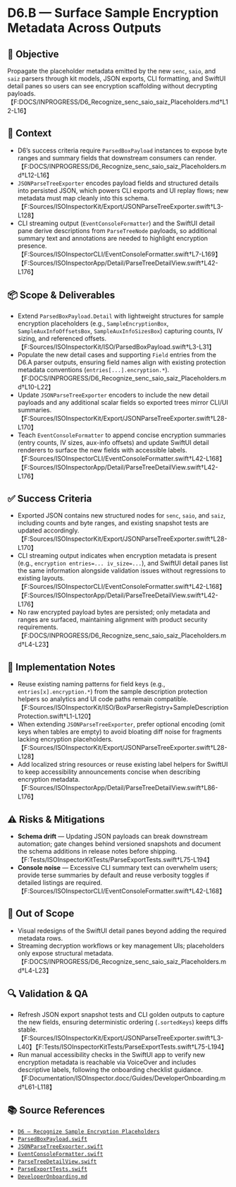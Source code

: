 # D6.B — Surface Sample Encryption Metadata Across Outputs

## 🎯 Objective
Propagate the placeholder metadata emitted by the new `senc`, `saio`, and `saiz` parsers through kit models, JSON exports, CLI formatting, and SwiftUI detail panes so users can see encryption scaffolding without decrypting payloads.【F:DOCS/INPROGRESS/D6_Recognize_senc_saio_saiz_Placeholders.md†L12-L16】

## 🧩 Context
- D6’s success criteria require `ParsedBoxPayload` instances to expose byte ranges and summary fields that downstream consumers can render.【F:DOCS/INPROGRESS/D6_Recognize_senc_saio_saiz_Placeholders.md†L12-L16】
- `JSONParseTreeExporter` encodes payload fields and structured details into persisted JSON, which powers CLI exports and UI replay flows; new metadata must map cleanly into this schema.【F:Sources/ISOInspectorKit/Export/JSONParseTreeExporter.swift†L3-L128】
- CLI streaming output (`EventConsoleFormatter`) and the SwiftUI detail pane derive descriptions from `ParseTreeNode` payloads, so additional summary text and annotations are needed to highlight encryption presence.【F:Sources/ISOInspectorCLI/EventConsoleFormatter.swift†L7-L169】【F:Sources/ISOInspectorApp/Detail/ParseTreeDetailView.swift†L42-L176】

## 📦 Scope & Deliverables
- Extend `ParsedBoxPayload.Detail` with lightweight structures for sample encryption placeholders (e.g., `SampleEncryptionBox`, `SampleAuxInfoOffsetsBox`, `SampleAuxInfoSizesBox`) capturing counts, IV sizing, and referenced offsets.【F:Sources/ISOInspectorKit/ISO/ParsedBoxPayload.swift†L3-L31】
- Populate the new detail cases and supporting `Field` entries from the D6.A parser outputs, ensuring field names align with existing protection metadata conventions (`entries[...].encryption.*`).【F:DOCS/INPROGRESS/D6_Recognize_senc_saio_saiz_Placeholders.md†L10-L22】
- Update `JSONParseTreeExporter` encoders to include the new detail payloads and any additional scalar fields so exported trees mirror CLI/UI summaries.【F:Sources/ISOInspectorKit/Export/JSONParseTreeExporter.swift†L28-L170】
- Teach `EventConsoleFormatter` to append concise encryption summaries (entry counts, IV sizes, aux-info offsets) and update SwiftUI detail renderers to surface the new fields with accessible labels.【F:Sources/ISOInspectorCLI/EventConsoleFormatter.swift†L42-L168】【F:Sources/ISOInspectorApp/Detail/ParseTreeDetailView.swift†L42-L176】

## ✅ Success Criteria
- Exported JSON contains new structured nodes for `senc`, `saio`, and `saiz`, including counts and byte ranges, and existing snapshot tests are updated accordingly.【F:Sources/ISOInspectorKit/Export/JSONParseTreeExporter.swift†L28-L170】
- CLI streaming output indicates when encryption metadata is present (e.g., `encryption entries=... iv_size=...`), and SwiftUI detail panes list the same information alongside validation issues without regressions to existing layouts.【F:Sources/ISOInspectorCLI/EventConsoleFormatter.swift†L42-L168】【F:Sources/ISOInspectorApp/Detail/ParseTreeDetailView.swift†L42-L176】
- No raw encrypted payload bytes are persisted; only metadata and ranges are surfaced, maintaining alignment with product security requirements.【F:DOCS/INPROGRESS/D6_Recognize_senc_saio_saiz_Placeholders.md†L4-L23】

## 🔧 Implementation Notes
- Reuse existing naming patterns for field keys (e.g., `entries[x].encryption.*`) from the sample description protection helpers so analytics and UI code paths remain compatible.【F:Sources/ISOInspectorKit/ISO/BoxParserRegistry+SampleDescriptionProtection.swift†L1-L120】
- When extending `JSONParseTreeExporter`, prefer optional encoding (omit keys when tables are empty) to avoid bloating diff noise for fragments lacking encryption placeholders.【F:Sources/ISOInspectorKit/Export/JSONParseTreeExporter.swift†L28-L128】
- Add localized string resources or reuse existing label helpers for SwiftUI to keep accessibility announcements concise when describing encryption metadata.【F:Sources/ISOInspectorApp/Detail/ParseTreeDetailView.swift†L86-L176】

## ⚠️ Risks & Mitigations
- **Schema drift** — Updating JSON payloads can break downstream automation; gate changes behind versioned snapshots and document the schema additions in release notes before shipping.【F:Tests/ISOInspectorKitTests/ParseExportTests.swift†L75-L194】
- **Console noise** — Excessive CLI summary text can overwhelm users; provide terse summaries by default and reuse verbosity toggles if detailed listings are required.【F:Sources/ISOInspectorCLI/EventConsoleFormatter.swift†L42-L168】

## 🚫 Out of Scope
- Visual redesigns of the SwiftUI detail panes beyond adding the required metadata rows.
- Streaming decryption workflows or key management UIs; placeholders only expose structural metadata.【F:DOCS/INPROGRESS/D6_Recognize_senc_saio_saiz_Placeholders.md†L4-L23】

## 🔍 Validation & QA
- Refresh JSON export snapshot tests and CLI golden outputs to capture the new fields, ensuring deterministic ordering (`.sortedKeys`) keeps diffs stable.【F:Sources/ISOInspectorKit/Export/JSONParseTreeExporter.swift†L3-L40】【F:Tests/ISOInspectorKitTests/ParseExportTests.swift†L75-L194】
- Run manual accessibility checks in the SwiftUI app to verify new encryption metadata is reachable via VoiceOver and includes descriptive labels, following the onboarding checklist guidance.【F:Documentation/ISOInspector.docc/Guides/DeveloperOnboarding.md†L61-L118】

## 📚 Source References
- [`D6 — Recognize Sample Encryption Placeholders`](./D6_Recognize_senc_saio_saiz_Placeholders.md)
- [`ParsedBoxPayload.swift`](../Sources/ISOInspectorKit/ISO/ParsedBoxPayload.swift)
- [`JSONParseTreeExporter.swift`](../Sources/ISOInspectorKit/Export/JSONParseTreeExporter.swift)
- [`EventConsoleFormatter.swift`](../Sources/ISOInspectorCLI/EventConsoleFormatter.swift)
- [`ParseTreeDetailView.swift`](../Sources/ISOInspectorApp/Detail/ParseTreeDetailView.swift)
- [`ParseExportTests.swift`](../Tests/ISOInspectorKitTests/ParseExportTests.swift)
- [`DeveloperOnboarding.md`](../Documentation/ISOInspector.docc/Guides/DeveloperOnboarding.md)
